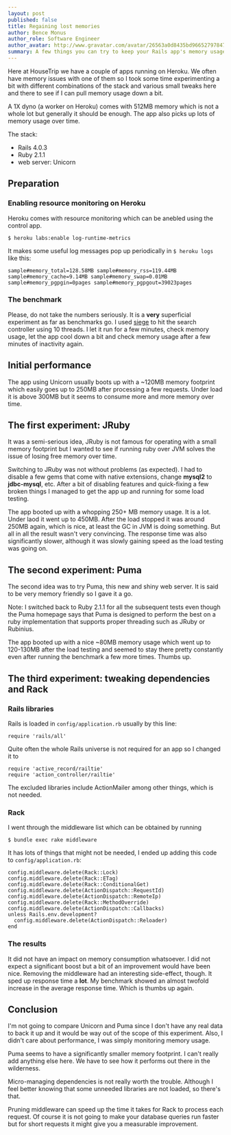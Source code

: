 ```yaml
---
layout: post
published: false
title: Regaining lost memories
author: Bence Monus
author_role: Software Engineer
author_avatar: http://www.gravatar.com/avatar/26563a0d8435bd966527978473d9b85b
summary: A few things you can try to keep your Rails app's memory usage in check.
---
```


Here at HouseTrip we have a couple of apps running on Heroku.  We often have memory issues with one of them so I took some time experimenting a bit with different combinations of the stack and various small tweaks here and there to see if I can pull memory usage down a bit.

A 1X dyno (a worker on Heroku) comes with 512MB memory which is not a whole lot but generally it should be enough. The app also picks up lots of memory usage over time.

The stack:

* Rails 4.0.3
* Ruby 2.1.1
* web server: Unicorn

## Preparation

### Enabling resource monitoring on Heroku
Heroku comes with resource monitoring which can be anebled using the control app.

`
$ heroku labs:enable log-runtime-metrics
`

It makes some useful log messages pop up periodically in `$ heroku logs` like this:

```
sample#memory_total=128.58MB sample#memory_rss=119.44MB sample#memory_cache=9.14MB sample#memory_swap=0.01MB sample#memory_pgpgin=0pages sample#memory_pgpgout=39023pages
```

### The benchmark
Please, do not take the numbers seriously. It is a **very** superficial experiment as far as benchmarks go. I used [siege](http://www.joedog.org/siege-home/) to hit the search controller using 10 threads. I let it run for a few minutes, check memory usage, let the app cool down a bit and check memory usage after a few minutes of inactivity again. 

## Initial performance

The app using Unicorn usually boots up with a ~120MB memory footprint which easily goes up to 250MB after processing a few requests. Under load it is above 300MB but it seems to consume more and more memory over time.

## The first experiment: JRuby

It was a semi-serious idea, JRuby is not famous for operating with a small memory footprint but I wanted to see if running ruby over JVM solves the issue of losing free memory over time.

Switching to JRuby was not without problems (as expected). I had to disable a few gems that come with native extensions, change **mysql2** to **jdbc-mysql**, etc. After a bit of disabling features and quick-fixing a few broken things I managed to get the app up and running for some load testing.

The app booted up with a whopping 250+ MB memory usage. It is a lot. Under laod it went up to 450MB. After the load stopped it was around 250MB again, which is nice, at least the GC in JVM is doing something. But all in all the result wasn't very convincing. The response time was also significantly slower, although it was slowly gaining speed as the load testing was going on.

## The second experiment: Puma

The second idea was to try Puma, this new and shiny web server. It is said to be very memory friendly so I gave it a go.

Note: I switched back to Ruby 2.1.1 for all the subsequent tests even though the Puma homepage says that Puma is designed to perform the best on a ruby implementation that supports proper threading such as JRuby or Rubinius.

The app booted up with a nice ~80MB memory usage which went up to 120-130MB after the load testing and seemed to stay there pretty constantly even after running the benchmark a few more times. Thumbs up.

## The third experiment: tweaking dependencies and Rack

### Rails libraries

Rails is loaded in `config/application.rb` usually by this line:

```
require 'rails/all'
```

Quite often the whole Rails universe is not required for an app so I changed it to

```
require 'active_record/railtie'
require 'action_controller/railtie'
```

The excluded libraries include ActionMailer among other things, which is not needed.

### Rack
I went through the middleware list which can be obtained by running

`
$ bundle exec rake middleware
`

It has lots of things that might not be needed, I ended up adding this code to `config/application.rb`:

```
config.middleware.delete(Rack::Lock)
config.middleware.delete(Rack::ETag)
config.middleware.delete(Rack::ConditionalGet)
config.middleware.delete(ActionDispatch::RequestId)
config.middleware.delete(ActionDispatch::RemoteIp)
config.middleware.delete(Rack::MethodOverride)
config.middleware.delete(ActionDispatch::Callbacks)
unless Rails.env.development?
  config.middleware.delete(ActionDispatch::Reloader)
end
```

### The results
It did not have an impact on memory consumption whatsoever. I did not expect a significant boost but a bit of an improvement would have been nice. Removing the middleware had an interesting side-effect, though. It sped up response time a **lot**. My benchmark showed an almost twofold increase in the average response time. Which is thumbs up again.

## Conclusion
I'm not going to compare Unicorn and Puma since I don't have any real data to back it up and it would be way out of the scope of this experiment. Also, I didn't care about performance, I was simply monitoring memory usage.

Puma seems to have a significantly smaller memory footprint. I can't really add anything else here. We have to see how it performs out there in the wilderness.

Micro-managing dependencies is not really worth the trouble. Although I feel better knowing that some unneeded libraries are not loaded, so there's that.

Pruning middleware can speed up the time it takes for Rack to process each request. Of course it is not going to make your database queries run faster but for short requests it might give you a measurable improvement. 
